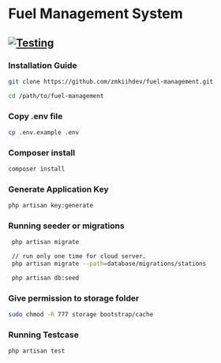 # Fuel Management System

## [![Testing](https://github.com/zmkiihdev/fuel-management/actions/workflows/laravel.yml/badge.svg?branch=main&event=push)](https://github.com/zmkiihdev/fuel-management/actions/workflows/laravel.yml)

### Installation Guide

```bash
git clone https://github.com/zmkiihdev/fuel-management.git

cd /path/to/fuel-management

```

### Copy .env file

```bash
cp .env.example .env

```

### Composer install

```bash
composer install

```

### Generate Application Key

```bash
php artisan key:generate

```

### Running seeder or migrations
```bash
 php artisan migrate

 // run only one time for cloud server.
 php artisan migrate --path=database/migrations/stations

 php artisan db:seed
```

### Give permission to storage folder

```bash
sudo chmod -R 777 storage bootstrap/cache

```

### Running Testcase

```bash
php artisan test

```

    